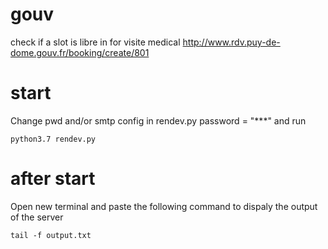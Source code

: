 # gouv

check if a slot is libre in for visite medical http://www.rdv.puy-de-dome.gouv.fr/booking/create/801

# start
Change pwd and/or smtp config in rendev.py password = "***" and run
```
python3.7 rendev.py
```
# after start
Open new terminal and paste the following command to dispaly the output of the server
```
tail -f output.txt 
```